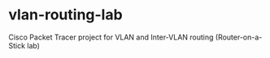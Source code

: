 # vlan-routing-lab
Cisco Packet Tracer project for VLAN and Inter-VLAN routing (Router-on-a-Stick lab)
